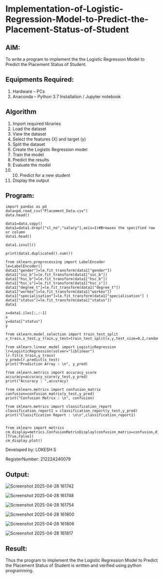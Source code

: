 # Implementation-of-Logistic-Regression-Model-to-Predict-the-Placement-Status-of-Student

## AIM:
To write a program to implement the the Logistic Regression Model to Predict the Placement Status of Student.

## Equipments Required:
1. Hardware – PCs
2. Anaconda – Python 3.7 Installation / Jupyter notebook

## Algorithm
1. Import required libraries
2. Load the dataset
3. View the dataset
4. Select the features (X) and target (y)
5. Split the dataset
6. Create the Logistic Regression model
7. Train the model
8. Predict the results
9. Evaluate the model
10. 10. Predict for a new student
11. Display the output
 

## Program:
```
import pandas as pd
data=pd.read_csv("Placement_Data.csv")
data.head()

data1=data.copy()
data1=data1.drop(["sl_no","salary"],axis=1)#Browses the specified row or column
data1.head()

data1.isnull()

print(data1.duplicated().sum())

from sklearn.preprocessing import LabelEncoder
le=LabelEncoder()
data1["gender"]=le.fit_transform(data1["gender"])
data1["ssc_b"]=le.fit_transform(data1["ssc_b"])
data1["hsc_b"]=le.fit_transform(data1["hsc_b"])
data1["hsc_s"]=le.fit_transform(data1["hsc_s"])
data1["degree_t"]=le.fit_transform(data1["degree_t"])
data1["workex"]=le.fit_transform(data1["workex"])
data1["specialisation"]=le.fit_transform(data1["specialisation"] )     
data1["status"]=le.fit_transform(data1["status"])       
data1 

x=data1.iloc[:,:-1]
x
y=data1["status"]
y

from sklearn.model_selection import train_test_split
x_train,x_test,y_train,y_test=train_test_split(x,y,test_size=0.2,random_state=0)

from sklearn.linear_model import LogisticRegression
lr=LogisticRegression(solver="liblinear")
lr.fit(x_train,y_train)
y_pred=lr.predict(x_test)
print("Prediction Array : \n", y_pred)

from sklearn.metrics import accuracy_score
accuracy=accuracy_score(y_test,y_pred)
print("Accuracy : ",accuracy)

from sklearn.metrics import confusion_matrix
confusion=confusion_matrix(y_test,y_pred)
print("Confusion Matrix : \n", confusion)

from sklearn.metrics import classification_report
classification_report1 = classification_report(y_test,y_pred)
print("Classification Report : \n\n",classification_report1)


from sklearn import metrics
cm_display=metrics.ConfusionMatrixDisplay(confusion_matrix=confusion,display_labels=[True,False])
cm_display.plot()

```

Developed by: LOKESH S

RegisterNumber:  212224240079



## Output:


![Screenshot 2025-04-28 161742](https://github.com/user-attachments/assets/abac9958-d043-4a27-bc74-bf950479c0b9)

![Screenshot 2025-04-28 161748](https://github.com/user-attachments/assets/2404a734-1312-4625-8ef9-24e68d663471)

![Screenshot 2025-04-28 161754](https://github.com/user-attachments/assets/76c4c53a-db93-426d-bbb9-36b2af9b6d9f)

![Screenshot 2025-04-28 161800](https://github.com/user-attachments/assets/214c2a57-641f-4a72-a8b9-8c4f26723219)

![Screenshot 2025-04-28 161806](https://github.com/user-attachments/assets/8730b74c-18e9-45d7-9bd3-19f83164bfeb)

![Screenshot 2025-04-28 161817](https://github.com/user-attachments/assets/1680422d-673a-41a5-a411-c100a32f78a4)


## Result:
Thus the program to implement the the Logistic Regression Model to Predict the Placement Status of Student is written and verified using python programming.
